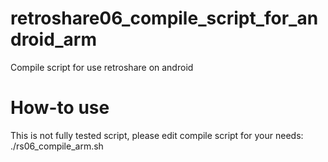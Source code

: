 # retroshare06_compile_script_for_android_arm
Compile script for use retroshare on android

# How-to use
This is not fully tested script, please edit compile script for your needs:
    ./rs06_compile_arm.sh
